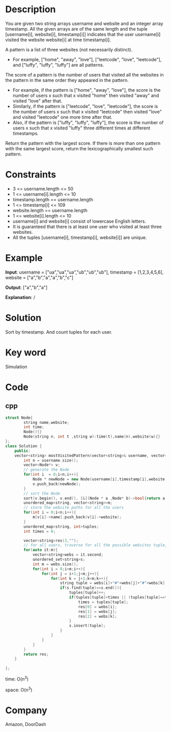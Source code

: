 # Description
You are given two string arrays username and website and an integer array timestamp. All the given arrays are of the same length and the tuple [username[i], website[i], timestamp[i]] indicates that the user username[i] visited the website website[i] at time timestamp[i].

A pattern is a list of three websites (not necessarily distinct).

* For example, ["home", "away", "love"], ["leetcode", "love", "leetcode"], and ["luffy", "luffy", "luffy"] are all patterns.
  
The score of a pattern is the number of users that visited all the websites in the pattern in the same order they appeared in the pattern.

* For example, if the pattern is ["home", "away", "love"], the score is the number of users x such that x visited "home" then visited "away" and visited "love" after that.
* Similarly, if the pattern is ["leetcode", "love", "leetcode"], the score is the number of users x such that x visited "leetcode" then visited "love" and visited "leetcode" one more time after that.
* Also, if the pattern is ["luffy", "luffy", "luffy"], the score is the number of users x such that x visited "luffy" three different times at different timestamps.
  
Return the pattern with the largest score. If there is more than one pattern with the same largest score, return the lexicographically smallest such pattern.

# Constraints
* 3 <= username.length <= 50
* 1 <= username[i].length <= 10
* timestamp.length == username.length
* 1 <= timestamp[i] <= 109
* website.length == username.length
* 1 <= website[i].length <= 10
* username[i] and website[i] consist of lowercase English letters.
* It is guaranteed that there is at least one user who visited at least three websites.
* All the tuples [username[i], timestamp[i], website[i]] are unique.


# Example
**Input**: username = ["ua","ua","ua","ub","ub","ub"], timestamp = [1,2,3,4,5,6], website = ["a","b","a","a","b","c"]



**Output**: ["a","b","a"]

**Explanation**: /

# Solution
Sort by timestamp. And count tuples for each user.

# Key word
Simulation

# Code

## cpp
```cpp
struct Node{
        string name,website;
        int time;
        Node(){}
        Node(string n, int t ,string w):time(t),name(n),website(w){}
};
class Solution {
    public:
    vector<string> mostVisitedPattern(vector<string>& username, vector<int>& timestamp, vector<string>& website) {
        int n = username.size();
        vector<Node*> v;
        // generate the Node
        for(int i  = 0;i<n;i++){
            Node * newNode = new Node(username[i],timestamp[i],website[i]);
            v.push_back(newNode);
        }
        // sort the Node
        sort(v.begin(), v.end(), [&](Node * a ,Node* b)->bool{return a->time<b->time;});
        unordered_map<string, vector<string>>m; 
        // store the website paths for all the users
        for(int i = 0;i<n;i++){
            m[v[i]->name].push_back(v[i]->website);
        }
        unordered_map<string, int>tuples;
        int times = 0;

        vector<string>res(3,"");
        // for all users, traverse for all the possible websites tuple, note that for each user, the same tuple should only be counted once
        for(auto it:m){
            vector<string>webs = it.second;
            unordered_set<string>s;
            int m = webs.size();
            for(int i = 0;i<m;i++){
                for(int j = i+1;j<m;j++){
                    for(int k = j+1;k<m;k++){
                        string tuple = webs[i]+"#"+webs[j]+"#"+webs[k];
                        if(s.find(tuple)==s.end()){
                            tuples[tuple]++;
                            if(tuples[tuple]>times || (tuples[tuple]==times&&(webs[i]<res[0]||(webs[i]==res[0]&&webs[j]<res[1])||(webs[i]==res[0]&&webs[j]==res[1]&&webs[k]<res[2])))){
                                times = tuples[tuple];
                                res[0] = webs[i];
                                res[1] = webs[j];
                                res[2] = webs[k];
                            }
                            s.insert(tuple);
                        }
                    }
                }
            }
        } 
        return res;
    }      
    
};

```
time: O(n<sup>3</sup>)


space: O(n<sup>3</sup>)

# Company
Amazon, DoorDash